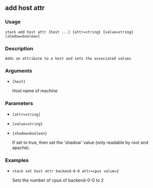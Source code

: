 ## add host attr

### Usage

`stack add host attr {host ...} {attr=string} {value=string} [shadow=boolean]`

### Description


	Adds an attribute to a host and sets the associated values

	

### Arguments

* `[host]`

   Host name of machine


### Parameters
* `[attr=string]`
* `[value=string]`
* `{shadow=boolean}`

   If set to true, then set the 'shadow' value (only readable by root
	and apache).

### Examples

* `stack set host attr backend-0-0 attr=cpus value=2`

   Sets the number of cpus of backend-0-0 to 2



